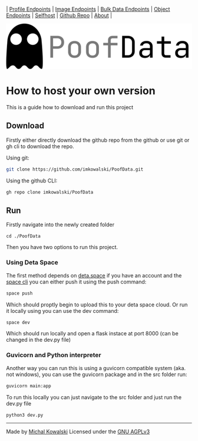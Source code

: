 | [Profile Endpoints](./Personal.md)  | [Image Endpoints](./Images.md)  | [Bulk Data Endpoints](./Bulk.md) | [Object Endpoints](./Objekt.md)  | [Selfhost](./Selfhost.md) | [Github Repo](https://github.com/imkowalski/PoofData) | [About](./About.md) |

![img](./img/PoofData.png)

# How to host your own version

This is a guide how to download and run this project
## Download

Firstly either directly download the github repo from the github or use git or gh cli to download the repo.

Using git:
````bash
git clone https://github.com/imkowalski/PoofData.git
````

Using the github CLI:
````bash
gh repo clone imkowalski/PoofData
````

## Run
Firstly navigate into the newly created folder
````bach
cd ./PoofData
````
Then you have two options to run this project.

### Using Deta Space
The first method depends on [deta.space](https://deta.space/) if you have an account and the [space cli](https://deta.space/docs/en/build/fundamentals/space-cli/) you can either push it using the push command:
````bash
space push
````
Which should proptly begin to upload this to your deta space cloud.
Or run it locally using you can use the dev command:
````bash
space dev
````
Which should run locally and open a flask instace at port 8000 (can be changed in the dev.py file)
### Guvicorn and Python interpreter
Another way you can run this is using a guvicorn compatible system (aka. not windows), you can use the guvicorn package and in the src folder run:
````bash
guvicorn main:app
````
To run this locally you can just navigate to the src folder and just run the dev.py file
````bash
python3 dev.py
````

_____
Made by [Michal Kowalski](https://github.com/imkowalski)
Licensed under the [GNU AGPLv3](https://github.com/imkowalski/PoofData/blob/main/LICENSE)
